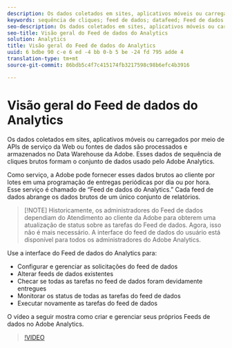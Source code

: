 ```yaml
---
description: Os dados coletados em sites, aplicativos móveis ou carregados por meio de APIs de serviço da Web ou fontes de dados são processados e armazenados no Data Warehouse da Adobe. Esses dados de sequência de cliques brutos formam o conjunto de dados usado pelo Adobe Analytics.
keywords: sequência de cliques; feed de dados; datafeed; Feed de dados
seo-description: Os dados coletados em sites, aplicativos móveis ou carregados por meio de APIs de serviço da Web ou fontes de dados são processados e armazenados no Data Warehouse da Adobe. Esses dados de sequência de cliques brutos formam o conjunto de dados usado pelo Adobe Analytics.
seo-title: Visão geral do Feed de dados do Analytics
solution: Analytics
title: Visão geral do Feed de dados do Analytics
uuid: 6 bdbe 90 c-e 6 ed -4 bb 0-b 5 be -24 fd 795 adde 4
translation-type: tm+mt
source-git-commit: 86bdb5c4f7c415174fb3217598c98b6efc4b3916

---
```



# Visão geral do Feed de dados do Analytics

Os dados coletados em sites, aplicativos móveis ou carregados por meio de APIs de serviço da Web ou fontes de dados são processados e armazenados no Data Warehouse da Adobe. Esses dados de sequência de cliques brutos formam o conjunto de dados usado pelo Adobe Analytics.

Como serviço, a Adobe pode fornecer esses dados brutos ao cliente por lotes em uma programação de entregas periódicas por dia ou por hora. Esse serviço é chamado de “Feed de dados do Analytics.” Cada feed de dados abrange os dados brutos de um único conjunto de relatórios.

>[!NOTE] Historicamente, os administradores do Feed de dados dependiam do Atendimento ao cliente da Adobe para obterem uma atualização de status sobre as tarefas do Feed de dados. Agora, isso não é mais necessário. A interface do feed de dados do usuário está disponível para todos os administradores do Adobe Analytics.

Use a interface do Feed de dados do Analytics para:

* Configurar e gerenciar as solicitações do feed de dados
* Alterar feeds de dados existentes
* Checar se todas as tarefas no feed de dados foram devidamente entregues
* Monitorar os status de todas as tarefas do feed de dados
* Executar novamente as tarefas do feed de dados

O vídeo a seguir mostra como criar e gerenciar seus próprios Feeds de dados no Adobe Analytics.

>[!VIDEO](https://www.youtube.com/watch?v=m_fb--gNtR4)
